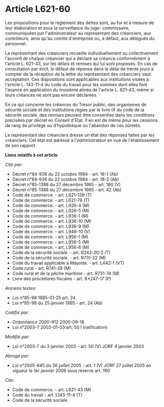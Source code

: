 # Article L621-60

Les propositions pour le règlement des dettes sont, au fur et à mesure de leur élaboration et sous la surveillance du juge-
commissaire, communiquées par l'administrateur au représentant des créanciers, aux contrôleurs, ainsi qu'au comité
d'entreprise ou, à défaut, aux délégués du personnel.

Le représentant des créanciers recueille individuellement ou collectivement l'accord de chaque créancier qui a déclaré sa
créance conformément à l'article L. 621-43, sur les délais et remises qui lui sont proposés. En cas de consultation par
écrit, le défaut de réponse dans le délai de trente jours à compter de la réception de la lettre du représentant des
créanciers vaut acceptation. Ces dispositions sont applicables aux institutions visées à l'article L. 143-11-4 du code du
travail pour les sommes dont elles font l'avance en application du troisième alinéa de l'article L. 621-43, même si leurs
créances ne sont pas encore déclarées.

En ce qui concerne les créances du Trésor public, des organismes de sécurité sociale et des institutions régies par le livre
IX du code de la sécurité sociale, des remises peuvent être consenties dans les conditions précisées par décret en Conseil
d'Etat. Il en est de même pour les cessions de rang de privilège ou d'hypothèque ou l'abandon de ces sûretés.

Le représentant des créanciers dresse un état des réponses faites par les créanciers. Cet état est adressé à l'administrateur
en vue de l'établissement de son rapport.

**Liens relatifs à cet article**

_Cité par_:

  - Décret n°84-936 du 22 octobre 1984 - art. 18-1 (Ab)
  - Décret n°84-936 du 22 octobre 1984 - art. 18-2 (Ab)
  - Décret n°85-1388 du 27 décembre 1985 - art. 180 (V)
  - Décret n°85-1388 du 27 décembre 1985 - art. 42 (Ab)
  - Code de commerce. - art. L621-139 (T)
  - Code de commerce. - art. L621-76 (T)
  - Code de commerce. - art. L926-4 (M)
  - Code de commerce. - art. L926-5 (M)
  - Code de commerce. - art. L936-1 (M)
  - Code de commerce. - art. L936-10 (M)
  - Code de commerce. - art. L936-9 (M)
  - Code de commerce. - art. L946-10 (V)
  - Code de commerce. - art. L956-1 (M)
  - Code de commerce. - art. L956-5 (M)
  - Code de commerce. - art. L956-6 (M)
  - Code de la sécurité sociale. - art. R243-20-2 (T)
  - Code de la sécurité sociale. - art. R731-22 (M)
  - Code du travail applicable à Mayotte. - art. L442-1 (VT)
  - Code rural - art. R741-29 (M)
  - Code rural et de la pêche maritime - art. R731-74 (M)
  - Livre des procédures fiscales - art. R*247-17 (P)

_Anciens textes_:

  - Loi n°85-98 1985-01-25 art. 24
  - Loi n°85-98 du 25 janvier 1985 - art. 24 (Ab)

_Codifié par_:

  - Ordonnance 2000-912 2000-09-18
  - Loi n°2003-7 2003-01-03 art. 50 I (ratification)

_Modifié par_:

  - Loi n°2003-7 du 3 janvier 2003 - art. 50 (V) JORF 4 janvier 2003

_Abrogé par_:

  - Loi n°2005-845 du 26 juillet 2005 - art. 1 (V) JORF 27 juillet 2005 en vigueur le 1er janvier 2006 sous réserve art. 190

_Cite_:

  - Code de commerce. - art. L621-43 (M)
  - Code du travail - art. L143-11-4 (T)
  - Code de la sécurité sociale
